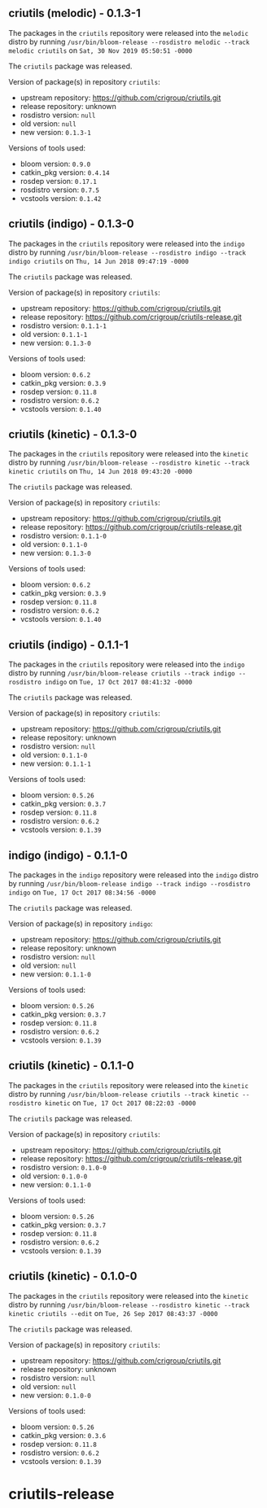 ## criutils (melodic) - 0.1.3-1

The packages in the `criutils` repository were released into the `melodic` distro by running `/usr/bin/bloom-release --rosdistro melodic --track melodic criutils` on `Sat, 30 Nov 2019 05:50:51 -0000`

The `criutils` package was released.

Version of package(s) in repository `criutils`:

- upstream repository: https://github.com/crigroup/criutils.git
- release repository: unknown
- rosdistro version: `null`
- old version: `null`
- new version: `0.1.3-1`

Versions of tools used:

- bloom version: `0.9.0`
- catkin_pkg version: `0.4.14`
- rosdep version: `0.17.1`
- rosdistro version: `0.7.5`
- vcstools version: `0.1.42`


## criutils (indigo) - 0.1.3-0

The packages in the `criutils` repository were released into the `indigo` distro by running `/usr/bin/bloom-release --rosdistro indigo --track indigo criutils` on `Thu, 14 Jun 2018 09:47:19 -0000`

The `criutils` package was released.

Version of package(s) in repository `criutils`:

- upstream repository: https://github.com/crigroup/criutils.git
- release repository: https://github.com/crigroup/criutils-release.git
- rosdistro version: `0.1.1-1`
- old version: `0.1.1-1`
- new version: `0.1.3-0`

Versions of tools used:

- bloom version: `0.6.2`
- catkin_pkg version: `0.3.9`
- rosdep version: `0.11.8`
- rosdistro version: `0.6.2`
- vcstools version: `0.1.40`


## criutils (kinetic) - 0.1.3-0

The packages in the `criutils` repository were released into the `kinetic` distro by running `/usr/bin/bloom-release --rosdistro kinetic --track kinetic criutils` on `Thu, 14 Jun 2018 09:43:20 -0000`

The `criutils` package was released.

Version of package(s) in repository `criutils`:

- upstream repository: https://github.com/crigroup/criutils.git
- release repository: https://github.com/crigroup/criutils-release.git
- rosdistro version: `0.1.1-0`
- old version: `0.1.1-0`
- new version: `0.1.3-0`

Versions of tools used:

- bloom version: `0.6.2`
- catkin_pkg version: `0.3.9`
- rosdep version: `0.11.8`
- rosdistro version: `0.6.2`
- vcstools version: `0.1.40`


## criutils (indigo) - 0.1.1-1

The packages in the `criutils` repository were released into the `indigo` distro by running `/usr/bin/bloom-release criutils --track indigo --rosdistro indigo` on `Tue, 17 Oct 2017 08:41:32 -0000`

The `criutils` package was released.

Version of package(s) in repository `criutils`:

- upstream repository: https://github.com/crigroup/criutils.git
- release repository: unknown
- rosdistro version: `null`
- old version: `0.1.1-0`
- new version: `0.1.1-1`

Versions of tools used:

- bloom version: `0.5.26`
- catkin_pkg version: `0.3.7`
- rosdep version: `0.11.8`
- rosdistro version: `0.6.2`
- vcstools version: `0.1.39`


## indigo (indigo) - 0.1.1-0

The packages in the `indigo` repository were released into the `indigo` distro by running `/usr/bin/bloom-release indigo --track indigo --rosdistro indigo` on `Tue, 17 Oct 2017 08:34:56 -0000`

The `criutils` package was released.

Version of package(s) in repository `indigo`:

- upstream repository: https://github.com/crigroup/criutils.git
- release repository: unknown
- rosdistro version: `null`
- old version: `null`
- new version: `0.1.1-0`

Versions of tools used:

- bloom version: `0.5.26`
- catkin_pkg version: `0.3.7`
- rosdep version: `0.11.8`
- rosdistro version: `0.6.2`
- vcstools version: `0.1.39`


## criutils (kinetic) - 0.1.1-0

The packages in the `criutils` repository were released into the `kinetic` distro by running `/usr/bin/bloom-release criutils --track kinetic --rosdistro kinetic` on `Tue, 17 Oct 2017 08:22:03 -0000`

The `criutils` package was released.

Version of package(s) in repository `criutils`:

- upstream repository: https://github.com/crigroup/criutils.git
- release repository: https://github.com/crigroup/criutils-release.git
- rosdistro version: `0.1.0-0`
- old version: `0.1.0-0`
- new version: `0.1.1-0`

Versions of tools used:

- bloom version: `0.5.26`
- catkin_pkg version: `0.3.7`
- rosdep version: `0.11.8`
- rosdistro version: `0.6.2`
- vcstools version: `0.1.39`


## criutils (kinetic) - 0.1.0-0

The packages in the `criutils` repository were released into the `kinetic` distro by running `/usr/bin/bloom-release --rosdistro kinetic --track kinetic criutils --edit` on `Tue, 26 Sep 2017 08:43:37 -0000`

The `criutils` package was released.

Version of package(s) in repository `criutils`:

- upstream repository: https://github.com/crigroup/criutils.git
- release repository: unknown
- rosdistro version: `null`
- old version: `null`
- new version: `0.1.0-0`

Versions of tools used:

- bloom version: `0.5.26`
- catkin_pkg version: `0.3.6`
- rosdep version: `0.11.8`
- rosdistro version: `0.6.2`
- vcstools version: `0.1.39`


# criutils-release